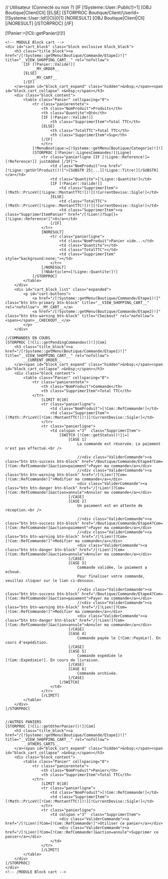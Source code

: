 // Utilisateur (Connecté ou non ?)
[IF [!Systeme::User::Public!]=1]
	[OBJ Boutique|Client|Cli]
[ELSE]
	[STORPROC Boutique/Client/UserId=[!Systeme::User::Id!]|Cli|0|1]
		[NORESULT]
			[OBJ Boutique|Client|Cli]
		[/NORESULT]
	[/STORPROC]
[/IF]


[!Panier:=[!Cli::getPanier()!]!]

<form action ="/[!Lien!]" name="Panier" method="post" >
	<script type="text/javascript">
		var CUSTOMIZE_TEXTFIELD = 1;
		var img_dir = 'http://demo4leotheme.com/prestashop/leo_beauty_store/themes/leobeau/img/';
	</script>
	<script type="text/javascript">
		var customizationIdMessage = 'Customization #';
		var removingLinkText = 'Please remove this product from my cart.';
		var freeShippingTranslation = 'Free shipping!';
		var freeProductTranslation = 'Free!';
		var delete_txt = 'Delete';
	</script>

	<!-- MODULE Block cart -->
	<div id="cart_block" class="block exclusive block_black">
		<h3 class="title_block"><a href="/[!Systeme::getMenu(Boutique/Commande/Etape1)!]" title="__VIEW_SHOPPING_CART__" rel="nofollow">
			[IF [!Panier::Valide!]]
				__MY_ORDER__
			[ELSE]
				__MY_CART__
			[/IF]
		</a><span id="block_cart_expand" class="hidden">&nbsp;</span><span id="block_cart_collapse" >&nbsp;</span></h3>
		<div class="block_content">
			<table class="Panier" cellspacing="0">
				<tr class="panierentete">
					<th class="NomProduit">Produits</th>
					<th class="Quantite">Qté</th>
					[IF [!Panier::Valide!]]
						<th class="SupprimerItem">Total TTC</th>
					[ELSE]
						<th class="TotalTTC">Total TTC</th>
						<th class="SupprimerItem">Sup</th>
					[/IF]
					</tr>
				[!MenuBoutique:=[!Systeme::getMenu(Boutique/Categorie)!]!]
				[STORPROC [!Panier::LignesCommandes!]|Ligne]
					<tr class="panierligne [IF [!Ligne::Reference!]=[!Reference!]] justAdded [/IF]">
						<td class="NomProduit"><a href="[!Ligne::getUrlProduit()!]">[SUBSTR 25|...][!Ligne::Titre!][/SUBSTR]</a></td>
						<td class="Quantite">[!Ligne::Quantite!]</td>
						[IF [!Panier::Valide!]]
							<td class="SupprimerItem">[!Math::PriceV([!Ligne::MontantTTC!])!][!CurrentDevise::Sigle!]</td>
						[ELSE]
							<td class="TotalTTC">[!Math::PriceV([!Ligne::MontantTTC!])!][!CurrentDevise::Sigle!]</td>
							<td class="SupprimerItem"><a class="SupprimerItemPanier" href="/[!Lien!]?Sup[]=[!Ligne::Reference!]">X</a></td>
						[/IF]
					</tr>
					[NORESULT]
						<tr class="panierligne">
							<td class="NomProduit">Panier vide...</td>
							<td class="Quantite"></td>
							<td class="TotalTTC"></td>
							<td class="SupprimerItem" style="background:none;"></td>
						</tr>
					[/NORESULT]
					[!NbArticle+=[!Ligne::Quantite!]!]
				[/STORPROC]
			</table>
		</div>
        <div id="cart_block_list" class="expanded">
            <p id="cart-buttons">
                <a href="/[!Systeme::getMenu(Boutique/Commande/Etape1)!]" class="btn btn-primary btn-block" title="__VIEW_SHOPPING_CART__" rel="nofollow">__MY_CART__</a>
                <a href="/[!Systeme::getMenu(Boutique/Commande/Etape2)!]" class="btn btn-warning btn-block" title="Checkout" rel="nofollow"><span></span>__CHECKOUT__</a>
            </p>
        </div>

	//COMMANDES EN COURS
	[STORPROC [!Cli::getPendingCommandes()!]|Com]
		<h3 class="title_block"><a href="/[!Systeme::getMenu(Boutique/Commande/Etape1)!]" title="__VIEW_SHOPPING_CART__" rel="nofollow">
			__CURRENT_ORDER__
		</a><span id="block_cart_expand" class="hidden">&nbsp;</span><span id="block_cart_collapse" >&nbsp;</span></h3>
		<div class="block_content">
			<table class="Panier" cellspacing="0">
				<tr class="panierentete">
					<th class="NomProduit">Commande</th>
					<th class="SupprimerItem">Total TTC</th>
				</tr>
					[LIMIT 0|10]
					<tr class="panierligne">
						<td class="NomProduit">[!Com::RefCommande!]</td>
						<td class="SupprimerItem">[!Math::PriceV([!Com::MontantTTC!])!][!CurrentDevise::Sigle!]</td>
					</tr>
					<tr class="panierligne">
						<td colspan ="3"  class="SupprimerItem">
							[SWITCH [!Com::getStatus()!]|=]
								[CASE 1]
									La commande est réservée. Le paiement n'est pas effectué.<br />
									
									//<div class="ValiderCommande"><a class="btn btn-success btn-block" href="/Boutique/Commande/Etape4?Com=[!Com::RefCommande!]&action=paiement">Payer ma commande</a></div>
									//<div class="ValiderCommande"><a class="btn btn-warning btn-block" href="/[!Lien!]?Com=[!Com::RefCommande!]">Modifier ma commande</a></div>
                                    <div class="ValiderCommande"><a class="btn btn-danger btn-block" href="/[!Lien!]?Com=[!Com::RefCommande!]&action=annule">Annuler ma commande</a></div>
								[/CASE]
								[CASE 2]
									Un paiement est en attente de réception.<br />
									
									//<div class="ValiderCommande"><a class="btn btn-success btn-block" href="/Boutique/Commande/Etape4?Com=[!Com::RefCommande!]&action=paiement">Payer ma commande</a></div>
									//<div class="ValiderCommande"><a class="btn btn-warning btn-block" href="/[!Lien!]?Com=[!Com::RefCommande!]">Modifier ma commande</a></div>
                                    <div class="ValiderCommande"><a class="btn btn-danger btn-block" href="/[!Lien!]?Com=[!Com::RefCommande!]&action=annule">Annuler ma commande</a></div>
								[/CASE]
								[CASE 3]
									Commande validée, le paiement a echoué.
									Pour finaliser votre commande, veuillez cliquer sur le lien ci-dessous.
									
									//<div class="ValiderCommande"><a class="btn btn-success btn-block" href="/Boutique/Commande/Etape4?Com=[!Com::RefCommande!]&action=paiement">Payer ma commande</a></div>
                                    //<div class="ValiderCommande"><a class="btn btn-warning btn-block" href="/[!Lien!]?Com=[!Com::RefCommande!]">Modifier ma commande</a></div>
									<div class="ValiderCommande"><a class="btn btn-danger btn-block" href="/[!Lien!]?Com=[!Com::RefCommande!]&action=annule">Annuler ma commande</a></div>
								[/CASE]
								[CASE 4]
									Commande payée le [!Com::PayeLe!]. En cours d'expédition.
								[/CASE]
								[CASE 5]
									Commande expédiée le [!Com::ExpedieLe!]. En cours de livraison.
								[/CASE]
								[CASE 6]
									Commande archivée.
								[/CASE]
							[/SWITCH] 
						</td>
					</tr>
					[/LIMIT]
			</table>
		</div>
	[/STORPROC]
	
	
	//AUTRES PANIERS
	[STORPROC [!Cli::getOtherPanier()!]|Com]
		<h3 class="title_block"><a href="/[!Systeme::getMenu(Boutique/Commande/Etape1)!]" title="__VIEW_SHOPPING_CART__" rel="nofollow">
			__OTHERS_CARTS__
		</a><span id="block_cart_expand" class="hidden">&nbsp;</span><span id="block_cart_collapse" >&nbsp;</span></h3>
		<div class="block_content">
			<table class="Panier" cellspacing="0">
				<tr class="panierentete">
					<th class="NomProduit">Panier</th>
					<th class="SupprimerItem">Total TTC</th>
				</tr>
					[LIMIT 0|10]
					<tr class="panierligne">
						<td class="NomProduit">[!Com::RefCommande!]</td>
						<td class="SupprimerItem">[!Math::PriceV([!Com::MontantTTC!])!][!CurrentDevise::Sigle!]</td>
					</tr>
					<tr class="panierligne">
						<td colspan ="3"  class="SupprimerItem">
							<div class="ValiderCommande"><a href="/[!Lien!]?Com=[!Com::RefCommande!]">Utiliser ce panier</a></div>
							<div class="ValiderCommande"><a href="/[!Lien!]?Com=[!Com::RefCommande!]&action=annule">Supprimer ce panier</a></div>
						</td>
					</tr>
					[/LIMIT]
			</table>
		</div>
	[/STORPROC]
	</div>
	<!-- /MODULE Block cart -->
</form>
